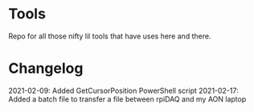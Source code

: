 # Tools
Repo for all those nifty lil tools that have uses here and there.

# Changelog
2021-02-09: Added GetCursorPosition PowerShell script
2021-02-17: Added a batch file to transfer a file between rpiDAQ and my AON laptop
